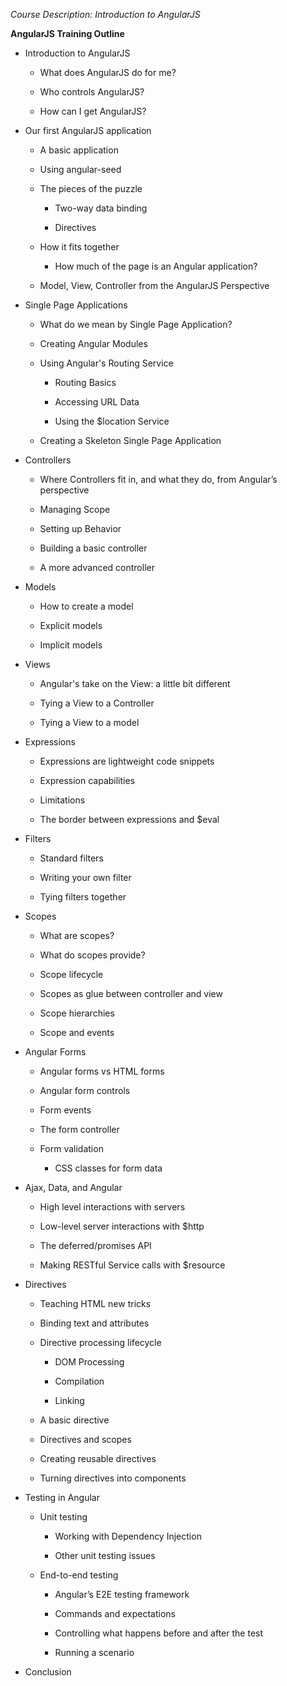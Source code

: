 ﻿*Course Description: Introduction to AngularJS*

**AngularJS Training Outline**

-   Introduction to AngularJS

    -   What does AngularJS do for me?

    -   Who controls AngularJS?

    -   How can I get AngularJS?

-   Our first AngularJS application

    -   A basic application

    -   Using angular-seed

    -   The pieces of the puzzle

        -   Two-way data binding

        -   Directives

    -   How it fits together

        -   How much of the page is an Angular application?

    -   Model, View, Controller from the AngularJS Perspective

-   Single Page Applications

    -   What do we mean by Single Page Application?

    -   Creating Angular Modules

    -   Using Angular's Routing Service

        -   Routing Basics

        -   Accessing URL Data

        -   Using the $location Service

    -   Creating a Skeleton Single Page Application

-   Controllers

    -   Where Controllers fit in, and what they do, from Angular’s perspective

    -   Managing Scope

    -   Setting up Behavior

    -   Building a basic controller

    -   A more advanced controller

-   Models

    -   How to create a model

    -   Explicit models

    -   Implicit models

-   Views

    -   Angular's take on the View: a little bit different

    -   Tying a View to a Controller

    -   Tying a View to a model

-   Expressions

    -   Expressions are lightweight code snippets

    -   Expression capabilities

    -   Limitations

    -   The border between expressions and $eval

-   Filters

    -   Standard filters

    -   Writing your own filter

    -   Tying filters together

-   Scopes

    -   What are scopes?

    -   What do scopes provide?

    -   Scope lifecycle

    -   Scopes as glue between controller and view

    -   Scope hierarchies

    -   Scope and events

-   Angular Forms

    -   Angular forms vs HTML forms

    -   Angular form controls

    -   Form events

    -   The form controller

    -   Form validation

        -   CSS classes for form data

-   Ajax, Data, and Angular

    -   High level interactions with servers

    -   Low-level server interactions with $http

    -   The deferred/promises API

    -   Making RESTful Service calls with $resource

-   Directives

    -   Teaching HTML new tricks

    -   Binding text and attributes

    -   Directive processing lifecycle

        -   DOM Processing

        -   Compilation

        -   Linking

    -   A basic directive

    -   Directives and scopes

    -   Creating reusable directives

    -   Turning directives into components

-   Testing in Angular

    -   Unit testing

        -   Working with Dependency Injection

        -   Other unit testing issues

    -   End-to-end testing

        -   Angular’s E2E testing framework

        -   Commands and expectations

        -   Controlling what happens before and after the test

        -   Running a scenario

-   Conclusion<span id="ReferencesContent" class="anchor"><span id="GSAContent" class="anchor"></span></span>
